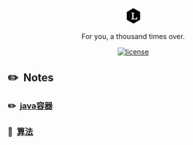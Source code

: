 <p align="center">
  <a href="http://www.happlee.club/Lee/">
    <img alt="Lee" src="./docs/_media/Lee.png">
  </a>
</p>

<p align="center">
  For you, a thousand times over.
</p>

<p align="center">
  <a href="#license"><img alt="license" src="https://img.shields.io/github/license/Aroue/Lee.svg?style=flat-square"></a>


## :pencil2: &nbsp;Notes ##

### :pencil2:  &nbsp;[java容器](https://github.com/Aroue/Lee-notes/blob/master/Notes/Collection.md) ###  

### :memo: &nbsp;[算法](https://github.com/Aroue/Lee-notes/blob/master/Notes/Algorithm.md) ###   


